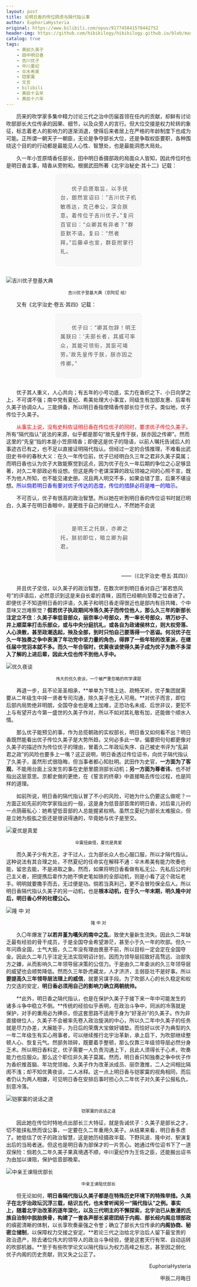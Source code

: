 ```yaml
---
layout: post
title: 论明日香的传位顾虑与隔代指认事
author: EuphoriaHysteria
original: https://www.bilibili.com/opus/917745841578442752
header-img: https://github.com/hibikilogy/hibikilogy.github.io/blob/master/images/gedaizhirenshi/header.png?raw=true
catalog: true
tags:
    - 黄前久美子
    - 田中明日香
    - 吉川优子
    - 中川夏纪
    - 伞木希美
    - 铠冢霙
    - 文言
    - bilibili
    - 黄前十五年
    - 黄前十六年
---
```

&emsp;&emsp;历来的吹学家多集中精力讨论三代之治中历届首领在任内的贡献，却鲜有讨论吹部部长大位传承的因果、细节，以及众旁人的言行。但大位交接是权力轮转的象征，标志着老人的影响力的逐渐消退，使得后来者居上在严格的年龄制度下也成为可能。正所谓一朝天子一朝臣，无论是争夺部长大位，还是争取权臣要职，各种围绕这个目的的行动都是最能见人心性、智慧处，也是最能洞悉大局处。

&emsp;&emsp;久一年小笠原晴香任部长，田中明日香摄部政的局面众人皆知，因此传位时也是明日香主事，晴香从旁附和。根据武田所著《北宇治秘史·其十二》记载：

<div style="width: 50%; margin: auto;"><blockquote style="text-align:left;line-height:1.75;font-family:-apple-system-font,BlinkMacSystemFont, Helvetica Neue, PingFang SC, Hiragino Sans GB , Microsoft YaHei UI , Microsoft YaHei ,Arial,sans-serif;font-size:14px;font-style:normal;border-left:none;padding:1em;border-radius:8px;color:rgba(0,0,0,0.5);background:#f7f7f7;margin:2em 8px;margin-top: 0"><p style="text-align:left;line-height:1.75;font-family:-apple-system-font,BlinkMacSystemFont, Helvetica Neue, PingFang SC, Hiragino Sans GB , Microsoft YaHei UI , Microsoft YaHei ,Arial,sans-serif;font-size:1em;letter-spacing:0.1em;color:rgb(80, 80, 80);display:block">  优子启匣取旨，以手抚台，朗然宣诏曰：“吉川优子机敏练达，克己奉公，深合朕意。着传位于吉川优子。”复问百官曰：“众卿其有异者？”群臣默不语。复曰：“然者拜。”后藤卓也宣，群臣拊掌行礼。</p></blockquote></div>

![吉川优子登基大典](/images/gedaizhirenshi/1吉川优子登基大典.png)
<center><small>吉川优子登基大典（京阿尼 绘）</small></center>

&emsp;&emsp;又有《北宇治史·卷五·其四》记载：
<div style="width: 50%; margin: auto;"><blockquote style="text-align:left;line-height:1.75;font-family:-apple-system-font,BlinkMacSystemFont, Helvetica Neue, PingFang SC, Hiragino Sans GB , Microsoft YaHei UI , Microsoft YaHei ,Arial,sans-serif;font-size:14px;font-style:normal;border-left:none;padding:1em;border-radius:8px;color:rgba(0,0,0,0.5);background:#f7f7f7;margin:2em 8px;margin-top: 0"><p style="text-align:left;line-height:1.75;font-family:-apple-system-font,BlinkMacSystemFont, Helvetica Neue, PingFang SC, Hiragino Sans GB , Microsoft YaHei UI , Microsoft YaHei ,Arial,sans-serif;font-size:1em;letter-spacing:0.1em;color:rgb(80, 80, 80);display:block">  优子曰：“卿其勿辞！明王属朕曰：‘夫部长者，其威可率众，其能可领衔，其臣可竭劳。’故先皇传于朕，朕亦因之传卿。”</p></blockquote></div>

&emsp;&emsp;优子其人重义，人心共向；有五年的小号功底，实力在香织之下、小日向梦之上，不可谓不强；南中党有夏纪、希美处理大小事宜，同级生有加部友惠、后辈有久美子协调众人。三能俱备，所以明日香指使晴香传部长位于优子。类似地，优子传位于久美子。

&emsp;&emsp;<font color=red >从事实上说，没有史料佐证明日香在传位优子的同时，要求优子传位久美子。</font>所有“隔代指认”说法的来源，似乎都是那句“故先皇传于朕，朕亦因之传卿”。然而这里的“先皇”指的本是小笠原晴香；即便这是优子的隐语，以前人嘱托告诫后人的事迹古已有之，也不足以直接证明隔代指认。但经过一定的合情推理，不难看出武田史书中的春秋大义：在久一年传位前，优子已经明白久三年之君非久美子莫属；而明日香也认为优子大致能察觉到这点，因为优子在久一年后期的争位之心足够显著，对久二年部政必有设想。但这是两个老谋深算的政坛领袖之间的心照不宣，既不为他人所知，也不能见诸史册。况且两人明交不多，如果会错了意，后果不堪设想。<font color=blue >所以倘若明日香有要对优子传达的态度，传位的措辞必将是唯一的暗示。</font>

&emsp;&emsp;不可否认，优子有很高的政治智慧。所以她在听到明日香的传位诏书时就已明白，久美子在明日香眼中，是更胜于自己的继位人，不然她不会说

<div style="width: 50%; margin: auto;"><blockquote style="text-align:left;line-height:1.75;font-family:-apple-system-font,BlinkMacSystemFont, Helvetica Neue, PingFang SC, Hiragino Sans GB , Microsoft YaHei UI , Microsoft YaHei ,Arial,sans-serif;font-size:14px;font-style:normal;border-left:none;padding:1em;border-radius:8px;color:rgba(0,0,0,0.5);background:#f7f7f7;margin:2em 8px;margin-top: 0"><p style="text-align:left;line-height:1.75;font-family:-apple-system-font,BlinkMacSystemFont, Helvetica Neue, PingFang SC, Hiragino Sans GB , Microsoft YaHei UI , Microsoft YaHei ,Arial,sans-serif;font-size:1em;letter-spacing:0.1em;color:rgb(80, 80, 80);display:block">  是明王之托朕，亦卿之托。朕初即位，暗立卿为嗣君。</p></blockquote></div>

<p align="right">——（《北宇治史·卷五·其四》）</p>

&emsp;&emsp;并且优子坚信，以久美子的政治智慧，在数次听到明日香对自己“甚若悠风号”的评语后，必然意识到这是来自长辈的青睐，因而已经朝向至尊之位奋进了。即便优子不知道明日香的评语，久美子和明日香走得很近也是部内有目共睹，个中意味又岂难察觉？**假若优子执政期间冷落久美子而传位他人，那么久三年的新部长注定立不住：**久美子率低音部众，丽奈率小号部众，秀一率长号部众，堺万纱子、井上顺菜率打击乐部众，或与中央分庭抗礼，或各自为政诸侯林立，则大权旁落、人心涣散，甚至政潮迭起，殃及全部，到时只怕自己要落得一个恶谥。何况优子在久一年独奏之争中表演了年功党中坚力量的角色，得罪了一些年轻的改革派，在继任届中党羽本就不多。而**久一年合宿时，优黄夜谈使得久美子成为优子为数不多深入了解的上进后辈，因此大位也传不到他人手中。**

![优久夜谈](/images/gedaizhirenshi/2优久夜谈.png)
<center><small>伟大的优久夜谈，一个被严重忽略的吹学课题</small></center>

&emsp;&emsp;再退一步，且不论圣圣相承，**单单为下情上达、疏畅天听，优子集团就需要从二年级生中择一贤者专司沟通，除久美子也无人可用。**对优子而言，即位后部内局势绝非明朗，全国夺金也是难上加难，正恐功名未成、后世非议，更犯不上与有望开古今第一盛世的久美子作对，所以不如对其礼敬有加，还能做个顺水人情。

&emsp;&emsp;那么优子能预见的事，作为总揽朝政的实权部长，明日香又如何看不出？明日香既然能看出优子传位久美子是大势所趋，又何必多此一举，偏要把句句都更像对久美子的描述作为传位优子的理由，冒着久二年政坛失序、自己被史书评为“乱嗣君之政”的风险也要多上一嘴？这正说明，明日香透过传位诏书，向优子隔代指认了久美子，虽然形式很隐晦，但当事者都心知肚明。武田作为史官，**一方面为了客观**，不能用台面上没发生的事在史册里臆测部长动机；**另一方面为尊者讳**，也不好指出这层意思。京都史做的更绝，在《誓言的终章》中直接略去传位过程，也是同样的道理。

&emsp;&emsp;如前所说，明日香的隔代指认冒了不小的风险，可她为什么仍要这么做呢？一方面正如先前的吹学家指出的一般，这是身为低音部首席的明日香，对后辈儿孙的一点荫蔽私心：她希望低音部的人总能握紧权柄。虽然立夏纪为部长太难服众，但是立她为股肱之臣还是很说得通的，毕竟她与优子是至交。

![夏优是真爱](/images/gedaizhirenshi/3夏优是真爱.png)
<center><small>伞霙扭曲怪，夏优是真爱</small></center>

&emsp;&emsp;而久美子少有大志，才干过人，立为部长众人也心服口服，所以才隔代指认。这种说法有其合理之处，不然夏纪的任命实在解释不通：伞木希美有能力吹奏也能，留忠去能，不是进取之象。然而，如果将明日香看做有私无公、先私后公的利己主义者，把提携后辈作为她不惧史笔如铁的全部动机，则是小看了这个政坛老手。明明就要撒手而去，无过便是功。倘若当真利己，更不会冒险保全后人。所以明日香隔代指认久美子的另一动机，也是**根本动机，在于久一年末期，明久隆中对后，明日香心怀的社稷公心。**

![隆  中  对](/images/gedaizhirenshi/4隆%20%20中%20%20对.png)
<center><small>隆  中  对</small></center>

&emsp;&emsp;久〇年爆发了**以若井堇为嚆矢的南中之乱**，致使大量新生流失。因此久二年缺乏最有经验的骨干成员，于是全国夺金希望渺茫，甚至小于久一年的吹部。但久一年问鼎全国，士气大振，久二年没有理由畏葸不前，所以目标一定会定在全国夺金。因此久二年几乎注定无法实现明诏计划，因而为领导层招致好高骛远、治部失方之嫌，从而影响久二年领导层决策的公信力。于是由久二年委派的久三年领导层的威望也会顺势降低。然而久三年卧虎藏龙，人才济济，主弱臣壮不是好事。所以**要提高久三年领导层法理上的威信**，就要另谋手段。为了吹部人心的长久稳定和权力交迭的安定，**明日香必须用自己的影响力确立两朝统帅。**

&emsp;&emsp;**此外，明日香之隔代指认，也是在保护久美子于接下来一年中可能发生的诸多斗争中稳立不倒。**传统的经验似乎表明，在政治斗争中，同派的冷落就是保护，对手的重用必为捧杀，但这套思路不适用于身为“好圣孙”的久美子。作为非直接继位人，久美子不会被率先卷入政治旋涡的中心，所以久二年中久美子的任务就是尽力办差，大展能手，为日后的荣膺大宝做好铺垫。而恰好以优子为典型的久一年二年级生有实心用事者，可以继续推行北宇治革新，承上启下，为吹部继续整顿人心、恢复元气。然部务琐碎，既要着手整顿，那么仅靠三年级领导层必然分身乏术。所以明日香料定，优子需要一人负责沟通上下，且此人须得长于心术，吹奏能力也应服众。那么这个职位非久美子莫属。然而，明日香只知独奏之争中优子作为香织推首脑、年功党领袖，久美子作为改革派成员、丽奈激推，二人之间相比隔阂不浅；却不知优黄夜谈，二人冰释。这一点上明日香与铠冢霙的视角相同，而后者仍认为两人相嫌，可见明日香在安排后事时担心久二年优子对久美子公报私仇，刻意冷落。

![铠冢霙的说话之道](/images/gedaizhirenshi/5铠冢霙的说话之道.png)
<center><small>铠冢霙的说话之道</small></center>

&emsp;&emsp;因此她在传位时特地点出部长三大特征，就是告诫优子：久美子是部长之才，切不能挟私愤而误公事，一定要在久二年重用久美子。从结果来看，明日香多虑了。她低估了优子的政治智慧，这是她历经摄政半载、下野风波、隆中对、駅演复出后的当局者迷。但这也是明日香为部保才的一片苦心。她通过传位诏书下了一道双保险：倘若久二年久美子果真境遇不顺，中川夏纪作为王佐之臣，还能搬出诏书为由加以谏阻，保护低音部晚辈。

![中亲王谏阻优部长](/images/gedaizhirenshi/6中亲王谏阻优部长.png)
<center><small>中亲王谏阻优部长</small></center>

&emsp;&emsp;但无论如何，**明日香隔代指认久美子都是在特殊历史环境下的特殊举措。**久美子在北宇治政坛沉浮三载，结识五代，也未曾听闻另一“隔代指认”之例。事实上，随着北宇治改革的逐年深化，以及三代明主的不懈探索，北宇治已从散漫的氏族自治制中脱胎换骨，构建了一套**各声部长紧密团结于内阁、部长经内阁总领部政**的缜密清晰的体制，以长享吹奏豪强之令誉；确立了部长大位传承的**内阁协商、秘密立储制**，以保障权力交接之安定。**若论三代之治给北宇治后人留下最宝贵的政治遗产，除去诸位伟大的领导人的政治斗争经验，便是这套天行有常、自动运转的吹部机器。**至于有些吹学论文以隔代指认为权力高峰之标志，甚至因之弱化优子内阁的历史贡献，则又失之公正了。
<p align="right">EuphoriaHysteria</p>

<p align="right">甲辰二月晦日</p>
